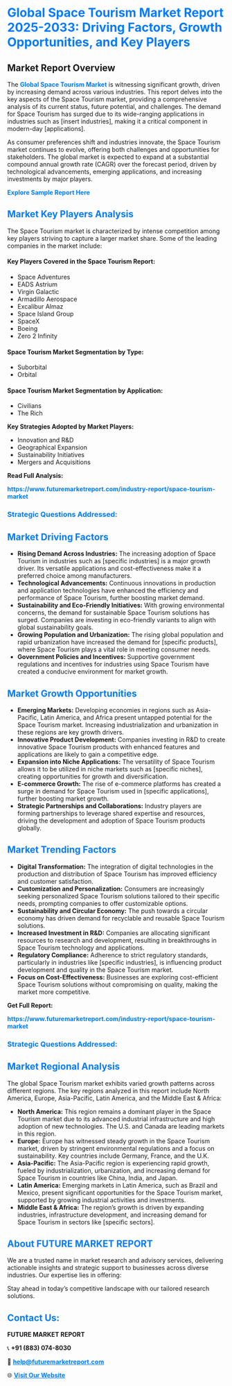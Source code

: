 <h1 style="color: #007BFF;">Global Space Tourism Market Report 2025-2033: Driving Factors, Growth Opportunities, and Key Players</h1>

<section id="overview">
<h2>Market Report Overview</h2>
<p>The <a href="https://www.futuremarketreport.com/industry-report/space-tourism-market" style="color: #007BFF; text-decoration: none;"><strong>Global Space Tourism Market</strong></a> is witnessing significant growth, driven by increasing demand across various industries. This report delves into the key aspects of the Space Tourism market, providing a comprehensive analysis of its current status, future potential, and challenges. The demand for Space Tourism has surged due to its wide-ranging applications in industries such as [insert industries], making it a critical component in modern-day [applications].</p>
<p>As consumer preferences shift and industries innovate, the Space Tourism market continues to evolve, offering both challenges and opportunities for stakeholders. The global market is expected to expand at a substantial compound annual growth rate (CAGR) over the forecast period, driven by technological advancements, emerging applications, and increasing investments by major players.</p>
</section>

<section id="overview">
<p><a href="https://www.futuremarketreport.com/request-sample/reportId=101692" style="color: #007BFF; text-decoration: none;"><strong>Explore Sample Report Here</strong></a></p>
</section>

<section id="key-players">
<h2 style="color: #007BFF;">Market Key Players Analysis</h2>
<p>The Space Tourism market is characterized by intense competition among key players striving to capture a larger market share. Some of the leading companies in the market include:</p>
<h4>Key Players Covered in the Space Tourism Report:</h4>
<ul><li>Space Adventures</li><li>EADS Astrium</li><li>Virgin Galactic</li><li>Armadillo Aerospace</li><li>Excalibur Almaz</li><li>Space Island Group</li><li>SpaceX</li><li>Boeing</li><li>Zero 2 Infinity</li></ul>
<h4>Space Tourism Market Segmentation by Type:</h4>
<ul><li>Suborbital</li><li>Orbital</li></ul>

<h4>Space Tourism Market Segmentation by Application:</h4>
<ul><li>Civilians</li><li>The Rich</li></ul>
<p><strong>Key Strategies Adopted by Market Players:</strong></p>
<ul>
<li>Innovation and R&D</li>
<li>Geographical Expansion</li>
<li>Sustainability Initiatives</li>
<li>Mergers and Acquisitions</li>
</ul>
</section>

<section>
<p><strong>Read Full Analysis: </strong></p><a href="https://www.futuremarketreport.com/industry-report/space-tourism-market" style="color: #007BFF; text-decoration: none;"><strong>https://www.futuremarketreport.com/industry-report/space-tourism-market</strong></a>
<h3 style="color: #007BFF;">Strategic Questions Addressed:</h3>
</section>

<section id="driving-factors">
<h2 style="color: #007BFF;">Market Driving Factors</h2>
<ul>
<li><strong>Rising Demand Across Industries:</strong> The increasing adoption of Space Tourism in industries such as [specific industries] is a major growth driver. Its versatile applications and cost-effectiveness make it a preferred choice among manufacturers.</li>
<li><strong>Technological Advancements:</strong> Continuous innovations in production and application technologies have enhanced the efficiency and performance of Space Tourism, further boosting market demand.</li>
<li><strong>Sustainability and Eco-Friendly Initiatives:</strong> With growing environmental concerns, the demand for sustainable Space Tourism solutions has surged. Companies are investing in eco-friendly variants to align with global sustainability goals.</li>
<li><strong>Growing Population and Urbanization:</strong> The rising global population and rapid urbanization have increased the demand for [specific products], where Space Tourism plays a vital role in meeting consumer needs.</li>
<li><strong>Government Policies and Incentives:</strong> Supportive government regulations and incentives for industries using Space Tourism have created a conducive environment for market growth.</li>
</ul>
</section>

<section id="growth-opportunities">
<h2 style="color: #007BFF;">Market Growth Opportunities</h2>
<ul>
<li><strong>Emerging Markets:</strong> Developing economies in regions such as Asia-Pacific, Latin America, and Africa present untapped potential for the Space Tourism market. Increasing industrialization and urbanization in these regions are key growth drivers.</li>
<li><strong>Innovative Product Development:</strong> Companies investing in R&D to create innovative Space Tourism products with enhanced features and applications are likely to gain a competitive edge.</li>
<li><strong>Expansion into Niche Applications:</strong> The versatility of Space Tourism allows it to be utilized in niche markets such as [specific niches], creating opportunities for growth and diversification.</li>
<li><strong>E-commerce Growth:</strong> The rise of e-commerce platforms has created a surge in demand for Space Tourism used in [specific applications], further boosting market growth.</li>
<li><strong>Strategic Partnerships and Collaborations:</strong> Industry players are forming partnerships to leverage shared expertise and resources, driving the development and adoption of Space Tourism products globally.</li>
</ul>
</section>

<section id="trending-factors">
<h2 style="color: #007BFF;">Market Trending Factors</h2>
<ul>
<li><strong>Digital Transformation:</strong> The integration of digital technologies in the production and distribution of Space Tourism has improved efficiency and customer satisfaction.</li>
<li><strong>Customization and Personalization:</strong> Consumers are increasingly seeking personalized Space Tourism solutions tailored to their specific needs, prompting companies to offer customizable options.</li>
<li><strong>Sustainability and Circular Economy:</strong> The push towards a circular economy has driven demand for recyclable and reusable Space Tourism solutions.</li>
<li><strong>Increased Investment in R&D:</strong> Companies are allocating significant resources to research and development, resulting in breakthroughs in Space Tourism technology and applications.</li>
<li><strong>Regulatory Compliance:</strong> Adherence to strict regulatory standards, particularly in industries like [specific industries], is influencing product development and quality in the Space Tourism market.</li>
<li><strong>Focus on Cost-Effectiveness:</strong> Businesses are exploring cost-efficient Space Tourism solutions without compromising on quality, making the market more competitive.</li>
</ul>
</section>

<section>
<p><strong>Get Full Report: </strong></p><a href="https://www.futuremarketreport.com/industry-report/space-tourism-market" style="color: #007BFF; text-decoration: none;"><strong>https://www.futuremarketreport.com/industry-report/space-tourism-market</strong></a>
<h3 style="color: #007BFF;">Strategic Questions Addressed:</h3>
</section>


<section id="regional-analysis">
<h2 style="color: #007BFF;">Market Regional Analysis</h2>
<p>The global Space Tourism market exhibits varied growth patterns across different regions. The key regions analyzed in this report include North America, Europe, Asia-Pacific, Latin America, and the Middle East & Africa:</p>
<ul>
<li><strong>North America:</strong> This region remains a dominant player in the Space Tourism market due to its advanced industrial infrastructure and high adoption of new technologies. The U.S. and Canada are leading markets in this region.</li>
<li><strong>Europe:</strong> Europe has witnessed steady growth in the Space Tourism market, driven by stringent environmental regulations and a focus on sustainability. Key countries include Germany, France, and the U.K.</li>
<li><strong>Asia-Pacific:</strong> The Asia-Pacific region is experiencing rapid growth, fueled by industrialization, urbanization, and increasing demand for Space Tourism in countries like China, India, and Japan.</li>
<li><strong>Latin America:</strong> Emerging markets in Latin America, such as Brazil and Mexico, present significant opportunities for the Space Tourism market, supported by growing industrial activities and investments.</li>
<li><strong>Middle East & Africa:</strong> The region’s growth is driven by expanding industries, infrastructure development, and increasing demand for Space Tourism in sectors like [specific sectors].</li>
</ul>
</section>

<footer>
<h2 style="color: #007BFF;">About FUTURE MARKET REPORT</h2>
<p>We are a trusted name in market research and advisory services, delivering actionable insights and strategic support to businesses across diverse industries. Our expertise lies in offering:</p>

<p>Stay ahead in today’s competitive landscape with our tailored research solutions.</p>

<h2 style="color: #007BFF;">Contact Us:</h2>
<p><strong>FUTURE MARKET REPORT</strong></p>
<p>📞 <strong>+91 (883) 074-8030</strong></p>
<p>📧 <strong><a href="mailto:help@futuremarketreport.com" style="color: #007BFF;">help@futuremarketreport.com</a></strong></p>
<p>🌐 <strong><a href="https://www.futuremarketreport.com/" style="color: #007BFF;">Visit Our Website</a></strong></p>
</footer>